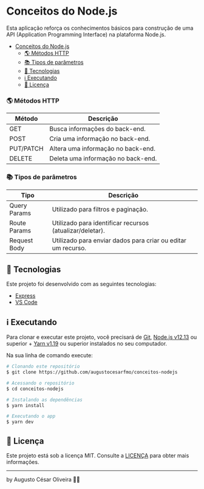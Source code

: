 # <span id="head1">Conceitos do Node.js</span>

Esta aplicação reforça os conhecimentos básicos para construção de uma API (Application Programming Interface) na plataforma Node.js.

- [Conceitos do Node.js](#head1)
	- [🌎 Métodos HTTP](#head3)
	- [📚 Tipos de parâmetros](#head4)
	- [🚀 Tecnologias](#head5)
	- [ℹ️ Executando](#head6)
	- [📝 Licença](#head7)

### <span id="head3">🌎 Métodos HTTP</span>

| Método    | Descrição                          |
| --------- | ---------------------------------- |
| GET       | Busca informações do back-end.     |
| POST      | Cria uma informação no back-end.   |
| PUT/PATCH | Altera uma informação no back-end. |
| DELETE    | Deleta uma informação no back-end. |

### <span id="head4">📚 Tipos de parâmetros</span>

| Tipo         | Descrição                                                   |
| ------------ | ----------------------------------------------------------- |
| Query Params | Utilizado para filtros e paginação.                          |
| Route Params | Utilizado para identificar recursos (atualizar/deletar).     |
| Request Body | Utilizado para enviar dados para criar ou editar um recurso. |

## <span id="head5">🚀 Tecnologias</span>

Este projeto foi desenvolvido com as seguintes tecnologias:

- [Express](https://expressjs.com/)
- [VS Code][vc]

## <span id="head6">ℹ️ Executando</span>

Para clonar e executar este projeto, você precisará de [Git](https://git-scm.com), [Node.js v12.13][nodejs] ou superior + [Yarn v1.19][yarn] ou superior instalados no seu computador.

Na sua linha de comando execute:

```bash
# Clonando este repositório
$ git clone https://github.com/augustocesarfmo/conceitos-nodejs

# Acessando o repositório
$ cd conceitos-nodejs

# Instalando as dependências
$ yarn install

# Executando o app
$ yarn dev
```

## <span id="head7">📝 Licença</span>

Este projeto está sob a licença MIT. Consulte a [LICENÇA](https://github.com/augustocesarfmo/conceitos-nodejs/blob/master/LICENSE.md) para obter mais informações.

---

by Augusto César Oliveira 👐🏼

[nodejs]: https://nodejs.org/
[yarn]: https://yarnpkg.com/
[vc]: https://code.visualstudio.com/
